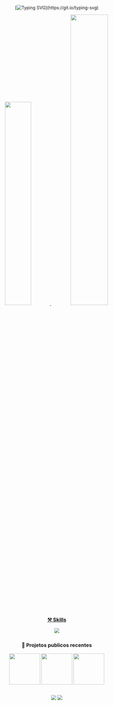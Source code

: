 
<div align="center">
 
 [![Typing SVG](https://readme-typing-svg.demolab.com?font=Fira+Code&weight=500&pause=1000&color=c200fb&center=true&vCenter=true&width=1000&lines=Ol%C3%A1%2C+Seja+Bem+Vindo(a);Satisfação+me+chamo+Natsu+Jr...;Amante+de+programação+e+cybersecurity!)](https://git.io/typing-svg)
  
   <a href="https://github.com/NatsuJr004">
   <img height="41%"  src="https://github-readme-stats.vercel.app/api?username=natsujr004&show_icons=true&theme=jolly&include_all_commits=true&count_private=true"/>
   <img height="49%" src="https://github-readme-stats.vercel.app/api/top-langs/?username=natsujr004&layout=compact&langs_count=7&theme=jolly"/>
 
   ##
  
  ### ⚒ Skills

 <p align="center">
   <a href="https://skillicons.dev">
    <img src="https://skillicons.dev/icons?i=html,css,js,nodejs,ts,react,nodejs,lua,cs,dart,discordjs,tailwind,linux,figma&theme=dark" />
   </a>
 </p>

 ##
 
 ### 🎨 Projetos publicos recentes
 
   <a href="https://github.com/NatsuJr004/bot-whitelist"><img src="https://github-readme-stats.vercel.app/api/pin/?username=NatsuJr004&repo=bot-whitelist&title_color=F2F2F2&text_color=F2F2F2&bg_color=0d1117&border_color=c200fb&icon_color=F2F2F2&border_radius=20" height="100"/></a> 
  <a href="https://github.com/NatsuJr004/Calendar-Base-React"><img src="https://github-readme-stats.vercel.app/api/pin/?username=NatsuJr004&repo=Calendar-Base-React&title_color=F2F2F2&text_color=F2F2F2&bg_color=0d1117&border_color=c200fb&icon_color=F2F2F2&border_radius=20" height="100"/></a>
  <a href="https://github.com/NatsuJr004/finance-manager-app"><img src="https://github-readme-stats.vercel.app/api/pin/?username=NatsuJr004&repo=finance-manager-app&title_color=F2F2F2&text_color=F2F2F2&bg_color=0d1117&border_color=c200fb&icon_color=F2F2F2&border_radius=20" height="100"/></a>
 
 
 <br>
   <a href = "mailto:natsujr04@gmail.com"><img src="https://img.shields.io/badge/-Gmail-%23333?style=for-the-badge&logo=gmail&logoColor=white" target="_blank"></a>
   <a href="https://www.linkedin.com/in/eduardo-junior-46b668208/" target="_blank"><img src="https://img.shields.io/badge/-LinkedIn-%230077B5?style=for-the-badge&logo=linkedin&logoColor=white" target="_blank"></a>

</div>
